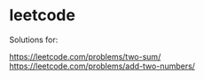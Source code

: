 # leetcode
Solutions for:

https://leetcode.com/problems/two-sum/
https://leetcode.com/problems/add-two-numbers/
